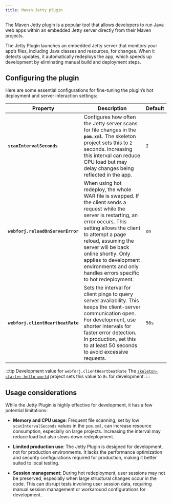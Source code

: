 ```yaml
---
title: Maven Jetty plugin
---
```


The Maven Jetty plugin is a popular tool that allows developers to run Java web apps within an embedded Jetty server directly from their Maven projects. 

The Jetty Plugin launches an embedded Jetty server that monitors your app’s files, including Java classes and resources, for changes. When it detects updates, it automatically redeploys the app, which speeds up development by eliminating manual build and deployment steps. 

## Configuring the plugin

Here are some essential configurations for fine-tuning the plugin’s hot deployment and server interaction settings:

| Property                          | Description                                                                                                                                                                           | Default        |
|-----------------------------------|---------------------------------------------------------------------------------------------------------------------------------------------------------------------------------------|----------------|
| **`scanIntervalSeconds`**         | Configures how often the Jetty server scans for file changes in the **`pom.xml`**. The skeleton project sets this to `2` seconds. Increasing this interval can reduce CPU load but may delay changes being reflected in the app. | `2`            |
| **`webforj.reloadOnServerError`** | When using hot redeploy, the whole WAR file is swapped. If the client sends a request while the server is restarting, an error occurs. This setting allows the client to attempt a page reload, assuming the server will be back online shortly. Only applies to development environments and only handles errors specific to hot redeployment. | `on`           |
| **`webforj.clientHeartbeatRate`** | Sets the interval for client pings to query server availability. This keeps the client-server communication open. For development, use shorter intervals for faster error detection. In production, set this to at least 50 seconds to avoid excessive requests. | `50s`          |

:::tip Development value for `webforj.clientHeartbeatRate` 
The [`skeleton-starter-hello-world`](https://github.com/webforj/skeleton-starter-hello-world) project sets this value to `8s` for development.
:::


## Usage considerations

While the Jetty Plugin is highly effective for development, it has a few potential limitations:

- **Memory and CPU usage**: Frequent file scanning, set by low `scanIntervalSeconds` values in the `pom.xml`, can increase resource consumption, especially on large projects. Increasing the interval may reduce load but also slows down redeployment.

- **Limited production use**: The Jetty Plugin is designed for development, not for production environments. It lacks the performance optimization and security configurations required for production, making it better suited to local testing.

- **Session management**: During hot redeployment, user sessions may not be preserved, especially when large structural changes occur in the code. This can disrupt tests involving user session data, requiring manual session management or workaround configurations for development.